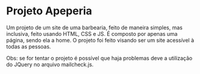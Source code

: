 # Projeto Apeperia

Um projeto de um site de uma barbearia, feito de maneira simples, mas inclusiva, feito usando HTML, CSS e JS. É composto por apenas uma página, sendo ela a home. O projeto foi feito visando ser um site acessível à todas as pessoas.

Obs: se for tentar o projeto é possível que haja problemas deve a utilização do JQuery no arquivo mailcheck.js.
